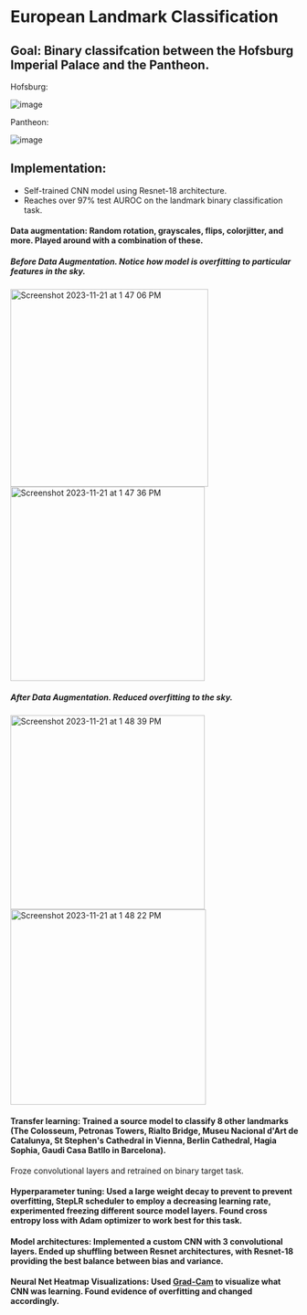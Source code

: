 # European Landmark Classification

## Goal: Binary classifcation between the Hofsburg Imperial Palace and the Pantheon.

Hofsburg:

![image](https://github.com/dariuskzucker/Landmark_classification/assets/33701468/eab51cef-8a83-44c9-9161-227d20373300)

Pantheon:

![image](https://github.com/dariuskzucker/Landmark_classification/assets/33701468/f1e4fb97-5024-46d1-ac27-dc4655de1254)


## Implementation:
- Self-trained CNN model using Resnet-18 architecture.
- Reaches over 97% test AUROC on the landmark binary classification task.


#### Data augmentation: Random rotation, grayscales, flips, colorjitter, and more. Played around with a combination of these.

##### Before Data Augmentation. Notice how model is overfitting to particular features in the sky.

<img width="346" alt="Screenshot 2023-11-21 at 1 47 06 PM" src="https://github.com/dariuskzucker/Landmark_classification/assets/33701468/fd875005-0913-4b7c-90de-e10f5540ebc6">
<img width="340" alt="Screenshot 2023-11-21 at 1 47 36 PM" src="https://github.com/dariuskzucker/Landmark_classification/assets/33701468/bcb62a27-115c-452f-bff4-e2664459d0a9">

##### After Data Augmentation. Reduced overfitting to the sky.

<img width="340" alt="Screenshot 2023-11-21 at 1 48 39 PM" src="https://github.com/dariuskzucker/Landmark_classification/assets/33701468/cb3bcaa2-e753-4eaa-a3e9-cbb9a51d2b9c">
<img width="342" alt="Screenshot 2023-11-21 at 1 48 22 PM" src="https://github.com/dariuskzucker/Landmark_classification/assets/33701468/21b14a53-cad6-4dd4-96fa-d65c28751634">


#### Transfer learning: Trained a source model to classify 8 other landmarks (The Colosseum, Petronas Towers, Rialto Bridge, Museu Nacional d'Art de Catalunya, St Stephen's Cathedral in Vienna, Berlin Cathedral, Hagia Sophia, Gaudi Casa Batllo in Barcelona).
Froze convolutional layers and retrained on binary target task.



#### Hyperparameter tuning: Used a large weight decay to prevent to prevent overfitting, StepLR scheduler to employ a decreasing learning rate, experimented freezing different source model layers. Found cross entropy loss with Adam optimizer to work best for this task.

#### Model architectures: Implemented a custom CNN with 3 convolutional layers. Ended up shuffling between Resnet architectures, with Resnet-18 providing the best balance between bias and variance.

#### Neural Net Heatmap Visualizations: Used [Grad-Cam]([url](https://github.com/jacobgil/pytorch-grad-cam)) to visualize what CNN was learning. Found evidence of overfitting and changed accordingly.



